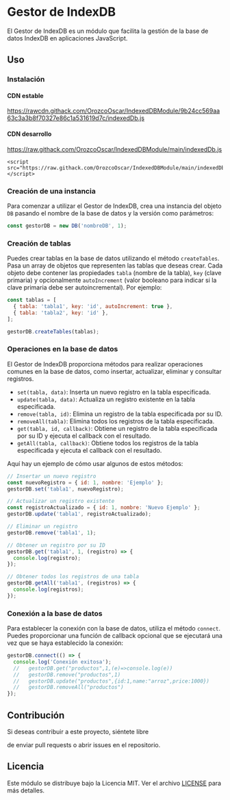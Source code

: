 # Gestor de IndexDB

El Gestor de IndexDB es un módulo que facilita la gestión de la base de datos IndexDB en aplicaciones JavaScript.

## Uso

### Instalación
#### CDN estable
https://rawcdn.githack.com/OrozcoOscar/IndexedDBModule/9b24cc569aa63c3a3b8f70327e86c1a531619d7c/indexedDb.js
#### CDN desarrollo
https://raw.githack.com/OrozcoOscar/IndexedDBModule/main/indexedDb.js

```
<script src="https://raw.githack.com/OrozcoOscar/IndexedDBModule/main/indexedDb.js"></script>
```
### Creación de una instancia

Para comenzar a utilizar el Gestor de IndexDB, crea una instancia del objeto `DB` pasando el nombre de la base de datos y la versión como parámetros:

```javascript
const gestorDB = new DB('nombreDB', 1);
```

### Creación de tablas

Puedes crear tablas en la base de datos utilizando el método `createTables`. Pasa un array de objetos que representen las tablas que deseas crear. Cada objeto debe contener las propiedades `tabla` (nombre de la tabla), `key` (clave primaria) y opcionalmente `autoIncrement` (valor booleano para indicar si la clave primaria debe ser autoincremental). Por ejemplo:

```javascript
const tablas = [
  { tabla: 'tabla1', key: 'id', autoIncrement: true },
  { tabla: 'tabla2', key: 'id' },
];

gestorDB.createTables(tablas);
```

### Operaciones en la base de datos

El Gestor de IndexDB proporciona métodos para realizar operaciones comunes en la base de datos, como insertar, actualizar, eliminar y consultar registros.

- `set(tabla, data)`: Inserta un nuevo registro en la tabla especificada.
- `update(tabla, data)`: Actualiza un registro existente en la tabla especificada.
- `remove(tabla, id)`: Elimina un registro de la tabla especificada por su ID.
- `removeAll(tabla)`: Elimina todos los registros de la tabla especificada.
- `get(tabla, id, callback)`: Obtiene un registro de la tabla especificada por su ID y ejecuta el callback con el resultado.
- `getAll(tabla, callback)`: Obtiene todos los registros de la tabla especificada y ejecuta el callback con el resultado.

Aquí hay un ejemplo de cómo usar algunos de estos métodos:

```javascript
// Insertar un nuevo registro
const nuevoRegistro = { id: 1, nombre: 'Ejemplo' };
gestorDB.set('tabla1', nuevoRegistro);

// Actualizar un registro existente
const registroActualizado = { id: 1, nombre: 'Nuevo Ejemplo' };
gestorDB.update('tabla1', registroActualizado);

// Eliminar un registro
gestorDB.remove('tabla1', 1);

// Obtener un registro por su ID
gestorDB.get('tabla1', 1, (registro) => {
  console.log(registro);
});

// Obtener todos los registros de una tabla
gestorDB.getAll('tabla1', (registros) => {
  console.log(registros);
});
```

### Conexión a la base de datos

Para establecer la conexión con la base de datos, utiliza el método `connect`. Puedes proporcionar una función de callback opcional que se ejecutará una vez que se haya establecido la conexión:

```javascript
gestorDB.connect(() => {
  console.log('Conexión exitosa');
  //   gestorDB.get("productos",1,(e)=>console.log(e))
  //   gestorDB.remove("productos",1)
  //   gestorDB.update("productos",{id:1,name:"arroz",price:1000})
  //   gestorDB.removeAll("productos")
});
```

## Contribución

Si deseas contribuir a este proyecto, siéntete libre

 de enviar pull requests o abrir issues en el repositorio.

## Licencia

Este módulo se distribuye bajo la Licencia MIT. Ver el archivo [LICENSE](LICENSE) para más detalles.
